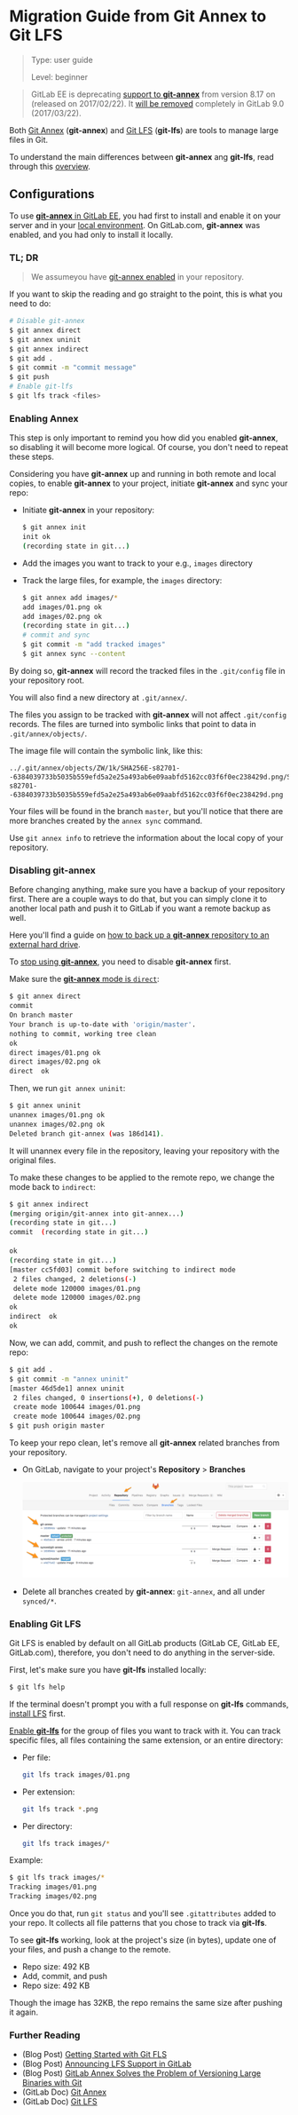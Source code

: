 # Migration Guide from Git Annex to Git LFS

> Type: user guide
>
> Level: beginner

> GitLab EE is deprecating
[support to **git-annex**][post-intro-annex] from version
8.17 on (released on 2017/02/22). It
[will be removed][issue-remove-annex] completely in
GitLab 9.0 (2017/03/22).

Both [Git Annex][] (**git-annex**) and [Git LFS][]
(**git-lfs**) are tools to manage large files in Git.

To understand the main differences between **git-annex**
ang **git-lfs**, read through this [overview][annex-vs-lfs].

## Configurations

To use [**git-annex** in GitLab EE][annex-ee], you had
first to install and enable it on your server and
in your [local environment][install-annex-local].
On GitLab.com, **git-annex** was enabled, and you had
only to install it locally.

### TL; DR

> We assumeyou have [git-annex enabled](#enabling-annex) in your repository.

If you want to skip the reading and go straight to the point,
this is what you need to do:

```bash
# Disable git-annex
$ git annex direct
$ git annex uninit
$ git annex indirect
$ git add .
$ git commit -m "commit message"
$ git push
# Enable git-lfs
$ git lfs track <files>
```

### Enabling Annex

This step is only important to remind you how did
you enabled **git-annex**, so disabling it will become
more logical. Of course, you don't need to repeat
these steps.

Considering you have **git-annex** up and running in
both remote and local copies, to enable **git-annex** to
your project, initiate **git-annex** and sync your repo:

- Initiate **git-annex** in your repository:

    ```bash
    $ git annex init
    init ok
    (recording state in git...)
    ```
- Add the images you want to track to your e.g.,
`images` directory
- Track the large files, for example, the `images`
directory:

    ```bash
    $ git annex add images/*
    add images/01.png ok
    add images/02.png ok
    (recording state in git...)
    # commit and sync
    $ git commit -m "add tracked images"
    $ git annex sync --content
    ```

By doing so, **git-annex** will record the tracked files
in the `.git/config` file in your repository root.

You will also find a new directory at `.git/annex/`.

The files you assign to be tracked with **git-annex**
will not affect `.git/config` records. The files are
turned into symbolic links that point to data in
`.git/annex/objects/`.

The image file will contain the symbolic link, like this:

```
../.git/annex/objects/ZW/1k/SHA256E-s82701--6384039733b5035b559efd5a2e25a493ab6e09aabfd5162cc03f6f0ec238429d.png/SHA256E-s82701--6384039733b5035b559efd5a2e25a493ab6e09aabfd5162cc03f6f0ec238429d.png
```

Your files will be found in the branch `master`, but
you'll notice that there are more branches created by
the `annex sync` command.

Use `git annex info` to retrieve the information about
the local copy of your repository.

### Disabling **git-annex**

Before changing anything, make sure you have a backup
of your repository first. There are a couple ways to
do that, but you can simply clone it to another local
path and push it to GitLab if you want a remote backup
as well.

Here you'll find a guide on
[how to back up a **git-annex** repository to an external hard drive][bkp-ext-drive].

To [stop using **git-annex**][uninit], you need to disable
**git-annex** first.

Make sure the [**git-annex** mode is `direct`][stackoverflow-1]:

```bash
$ git annex direct
commit
On branch master
Your branch is up-to-date with 'origin/master'.
nothing to commit, working tree clean
ok
direct images/01.png ok
direct images/02.png ok
direct  ok
```

Then, we run `git annex uninit`:


```bash
$ git annex uninit
unannex images/01.png ok
unannex images/02.png ok
Deleted branch git-annex (was 186d141).
```

It will unannex every file in the repository, leaving your repository with the original files.

To make these changes to be applied to the remote repo, we change the mode back to `indirect`:

```bash
$ git annex indirect
(merging origin/git-annex into git-annex...)
(recording state in git...)
commit  (recording state in git...)

ok
(recording state in git...)
[master cc5fd03] commit before switching to indirect mode
 2 files changed, 2 deletions(-)
 delete mode 120000 images/01.png
 delete mode 120000 images/02.png
ok
indirect  ok
ok
```

Now, we can add, commit, and push to reflect the
changes on the remote repo:

```bash
$ git add .
$ git commit -m "annex uninit"
[master 46d5de1] annex uninit
 2 files changed, 0 insertions(+), 0 deletions(-)
 create mode 100644 images/01.png
 create mode 100644 images/02.png
$ git push origin master
```

To keep your repo clean, let's remove all
**git-annex** related branches from your repository.

- On GitLab, navigate to your project's **Repository** > **Branches**

    ![repository branches](images/git-annex-branches.png)

- Delete all branches created by **git-annex**: `git-annex`, and all under `synced/*`.

### Enabling Git LFS

Git LFS is enabled by default on all GitLab products
(GitLab CE, GitLab EE, GitLab.com), therefore, you
don't need to do anything in the server-side.

First, let's make sure you have **git-lfs** installed
locally:

```bash
$ git lfs help
```

If the terminal doesn't prompt you with a full response
on **git-lfs** commands, [install LFS][install-lfs] first.

[Enable **git-lfs**][lfs-track] for the group of files you
want to track with it. You can track specific files, all
files containing the same extension, or an entire
directory:

- Per file:

    ```bash
    git lfs track images/01.png
    ```

- Per extension:

    ```bash
    git lfs track *.png
    ```

- Per directory:

    ```bash
    git lfs track images/*
    ```

Example:

```bash
$ git lfs track images/*
Tracking images/01.png
Tracking images/02.png
```

Once you do that, run `git status` and you'll see
`.gitattributes` added to your repo. It collects all
file patterns that you chose to track via **git-lfs**.

To see **git-lfs** working, look at the project's size (in
bytes), update one of your files, and push a change
to the remote.

- Repo size: 492 KB
- Add, commit, and push
- Repo size: 492 KB

Though the image has 32KB, the repo remains the same
size after pushing it again.

### Further Reading

- (Blog Post) [Getting Started with Git FLS][post-1]
- (Blog Post) [Announcing LFS Support in GitLab][post-2]
- (Blog Post) [GitLab Annex Solves the Problem of Versioning Large Binaries with Git][post-3]
- (GitLab Doc) [Git Annex][doc-1]
- (GitLab Doc) [Git LFS][doc-2]

[annex-ee]: https://docs.gitlab.com/ee/workflow/git_annex.html
[annex-vs-lfs]: https://workingconcept.com/blog/git-annex-vs-git-lfs
[bkp-ext-drive]: https://www.thomas-krenn.com/en/wiki/Git-annex_Repository_on_an_External_Hard_Drive
[doc-1]: https://docs.gitlab.com/ee/workflow/git_annex.html
[doc-2]: https://docs.gitlab.com/ee/workflow/lfs/manage_large_binaries_with_git_lfs.html
[Git Annex]: http://git-annex.branchable.com/
[Git LFS]: https://git-lfs.github.com/
[install-annex-local]: https://git-annex.branchable.com/install/
[install-lfs]: https://git-lfs.github.com/
[issue-remove-annex]: https://gitlab.com/gitlab-org/gitlab-ee/issues/1648
[lfs-track]: https://about.gitlab.com/2017/01/30/getting-started-with-git-lfs-tutorial/#tracking-files-with-lfs
[post-1]: https://about.gitlab.com/2017/01/30/getting-started-with-git-lfs-tutorial/
[post-2]: https://about.gitlab.com/2015/11/23/announcing-git-lfs-support-in-gitlab/
[post-3]: https://about.gitlab.com/2015/02/17/gitlab-annex-solves-the-problem-of-versioning-large-binaries-with-git/
[post-intro-annex]: https://about.gitlab.com/2015/02/17/gitlab-annex-solves-the-problem-of-versioning-large-binaries-with-git/
[stackoverflow-1]: http://stackoverflow.com/questions/24447047/remove-git-annex-repository-from-file-tree
[uninit]: https://git-annex.branchable.com/git-annex-uninit/
